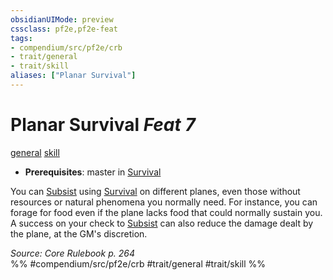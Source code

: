 ```yaml
---
obsidianUIMode: preview
cssclass: pf2e,pf2e-feat
tags:
- compendium/src/pf2e/crb
- trait/general
- trait/skill
aliases: ["Planar Survival"]
---
```

# Planar Survival  *Feat 7*  
[general](../../Rules/traits/general.md)  [skill](../../Rules/traits/skill.md)  

- **Prerequisites**: master in [Survival](../skills.md#Survival)

You can [Subsist](../../Rules/actions/subsist.md) using [Survival](../skills.md#Survival) on different planes, even those without resources or natural phenomena you normally need. For instance, you can forage for food even if the plane lacks food that could normally sustain you. A success on your check to [Subsist](../../Rules/actions/subsist.md) can also reduce the damage dealt by the plane, at the GM's discretion.

*Source: Core Rulebook p. 264*  
%% #compendium/src/pf2e/crb #trait/general #trait/skill %%
